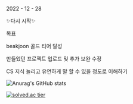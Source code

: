 

2022 - 12 - 28 

✨다시 시작✨

목표

beakjoon 골드 티어 달성

만들었던 프로젝트 업로드 및 추가 보완 수정

CS 지식 늘리고 유연하게 말 할 수 있을 정도로 이해하기


![Anurag's GitHub stats](https://github-readme-stats.vercel.app/api?username=goxodn&show_icons=true&theme=radical)


[![solved.ac tier](http://mazassumnida.wtf/api/v2/generate_badge?boj=goxodn)](https://solved.ac/goxodn)
